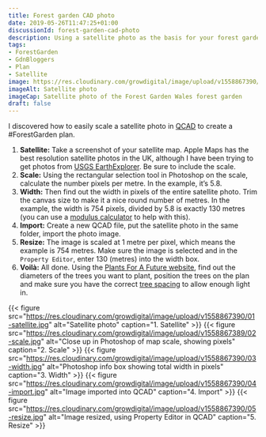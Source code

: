 ```yaml
---
title: Forest garden CAD photo
date: 2019-05-26T11:47:25+01:00
discussionId: forest-garden-cad-photo
description: Using a satellite photo as the basis for your forest garden plan is a good and quick way of creating an approximate plan without having to measure out in the field.
tags: 
- ForestGarden
- GdnBloggers
- Plan
- Satellite
image: https://res.cloudinary.com/growdigital/image/upload/v1558867390/01-satellite.jpg
imageAlt: Satellite photo
imageCap: Satellite photo of the Forest Garden Wales forest garden
draft: false
---
```


I discovered how to easily scale a satellite photo in [QCAD](https://www.qcad.org/en/) to create a #ForestGarden plan.

1. **Satellite:** Take a screenshot of your satellite map. Apple Maps has the best resolution satellite photos in the UK, although I have been trying to get photos from [USGS EarthExplorer](https://earthexplorer.usgs.gov). Be sure to include the scale.
2. **Scale:** Using the rectangular selection tool in Photoshop on the scale, calculate the number pixels per metre. In the example, it’s 5.8.
3. **Width:** Then find out the width in pixels of the entire satellite photo. Trim the canvas size to make it a nice round number of metres. In the example, the width is 754 pixels, divided by 5.8 is exactly 130 metres (you can use a [modulus calculator](https://www.miniwebtool.com/modulo-calculator/) to help with this).
4. **Import:** Create a new QCAD file, put the satellite photo in the same folder, import the photo image.
5. **Resize:** The image is scaled at 1 metre per pixel, which means the example is 754 metres. Make sure the image is selected and in the `Property Editor`, enter 130 (metres) into the width box. 
6. **Voilà:** All done. Using the [Plants For A Future website](https://www.pfaf.org/), find out the diameters of the trees you want to plant, position the trees on the plan and make sure you have the correct [tree spacing](https://www.forestgarden.wales/blog/tree-spacing-forest-garden/) to allow enough light in.

{{< figure src="https://res.cloudinary.com/growdigital/image/upload/v1558867390/01-satellite.jpg" alt="Satellite photo" caption="1. Satellite" >}}
{{< figure src="https://res.cloudinary.com/growdigital/image/upload/v1558867389/02-scale.jpg" alt="Close up in Photoshop of map scale, showing pixels" caption="2. Scale" >}}
{{< figure src="https://res.cloudinary.com/growdigital/image/upload/v1558867390/03-width.jpg" alt="Photoshop info box showing total width in pixels" caption="3. Width" >}}
{{< figure src="https://res.cloudinary.com/growdigital/image/upload/v1558867390/04-import.jpg" alt="Image imported into QCAD" caption="4. Import" >}}
{{< figure src="https://res.cloudinary.com/growdigital/image/upload/v1558867390/05-resize.jpg" alt="Image resized, using Property Editor in QCAD" caption="5. Resize" >}}
